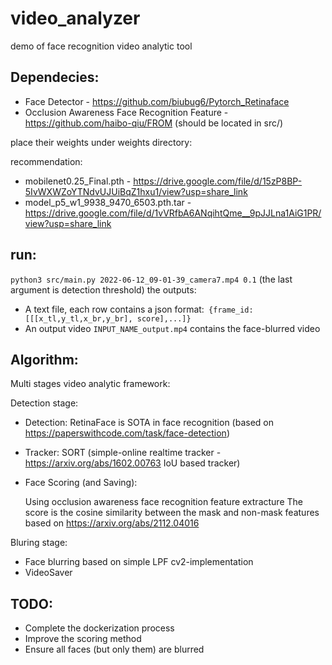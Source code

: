 # video_analyzer
demo of face recognition video analytic tool

## Dependecies:
- Face Detector - https://github.com/biubug6/Pytorch_Retinaface
- Occlusion Awareness Face Recognition Feature - https://github.com/haibo-qiu/FROM
(should be located in src/)

place their weights under weights directory:

recommendation: 
- mobilenet0.25_Final.pth - https://drive.google.com/file/d/15zP8BP-5IvWXWZoYTNdvUJUiBqZ1hxu1/view?usp=share_link
- model_p5_w1_9938_9470_6503.pth.tar - https://drive.google.com/file/d/1vVRfbA6ANqihtQme__9pJJLna1AiG1PR/view?usp=share_link

## run:
`python3 src/main.py 2022-06-12_09-01-39_camera7.mp4 0.1`
(the last argument is detection threshold)
the outputs:
  - A text file, each row contains a json format:` {frame_id:[[[x_tl,y_tl,x_br,y_br], score],...]}`
  - An output video `INPUT_NAME_output.mp4` contains the face-blurred video

## Algorithm:
Multi stages video analytic framework:
  
  Detection stage:
  - Detection:
      RetinaFace is SOTA in face recognition (based on https://paperswithcode.com/task/face-detection)
  - Tracker: 
      SORT (simple-online realtime tracker - https://arxiv.org/abs/1602.00763 IoU based tracker)
  - Face Scoring (and Saving): 
      
      Using occlusion awareness face recognition feature extracture
      The score is the cosine similarity between the mask and non-mask features
      based on https://arxiv.org/abs/2112.04016
 
 Bluring stage:
   - Face blurring based on simple LPF cv2-implementation
   - VideoSaver
   
## TODO:
  - Complete the dockerization process
  - Improve the scoring method
  - Ensure all faces (but only them) are blurred 
    
